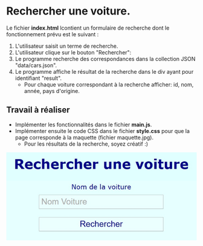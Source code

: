 # Rechercher une voiture.

Le fichier **index.html** lcontient un formulaire de recherche dont le fonctionnement prévu est le suivant : 

1. L'utilisateur saisit un terme de recherche.
2. L'utilisateur clique sur le bouton "Rechercher":
3. Le programme recherche des correspondances dans la collection JSON "data/cars.json".
4. Le programme affiche le résultat de la recherche dans le div ayant pour identifiant "result".
    - Pour chaque voiture correspondant à la recherche afficher: id, nom, année, pays d'origine. 

## Travail à réaliser

- Implémenter les fonctionnalités dans le fichier **main.js**.
- Implémenter ensuite le code CSS dans le fichier **style.css** pour que la page corresponde à la maquette (fichier maquette.jpg).
    - Pour les résultats de la recherche, soyez créatif :)

![Maquette cars](./maquette.jpg)

